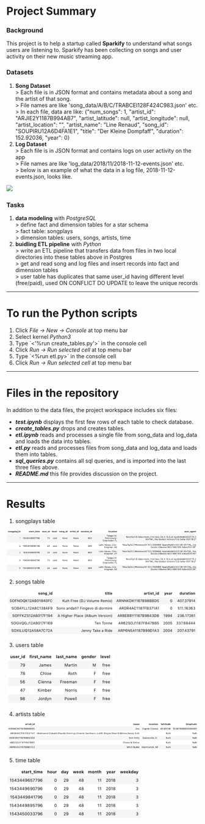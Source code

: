 # Project Summary

### Background
This project is to help a startup called <strong>Sparkify</strong> to understand what songs users are listening to. Sparkify has been collecting on songs and user activity on their new music streaming app. 

### Datasets
<ol>
    <li><strong>Song Dataset</strong></li>
    > Each file is in JSON format and contains metadata about a song and the artist of that song. <br>
    > File names are like 'song_data/A/B/C/TRABCEI128F424C983.json' etc. <br>
    > In each file, data are like: {"num_songs": 1, "artist_id": "ARJIE2Y1187B994AB7", "artist_latitude": null, "artist_longitude": null, "artist_location": "", "artist_name": "Line Renaud", "song_id": "SOUPIRU12A6D4FA1E1", "title": "Der Kleine Dompfaff", "duration": 152.92036, "year": 0}
    <li><strong>Log Dataset</strong></li>
    > Each file is in JSON format and contains logs on user activity on the app <br>
    > File names are like 'log_data/2018/11/2018-11-12-events.json' etc. <br>
    > below is an example of what the data in a log file, 2018-11-12-events.json, looks like.
</ol>

![](https://r766469c826263xjupyterllyjhwqkl.udacity-student-workspaces.com/files/screenshots/log-data.png)
    

### Tasks
<ol>
    <li><strong>data modeling</strong> with <em>PostgreSQL</em></li>
    > define fact and dimension tables for a star schema<br>
    > fact table: songplays<br>
    > dimension tables: users, songs, artists, time
    <li><strong>buidling ETL pipeline</strong> with <em>Python</em></li>
    > write an ETL pipeline that transfers data from files in two local directories into these tables above in Postgres <br>
    > get and read song and log files and insert records into fact and dimension tables<br>
    > user table has duplicates that same user_id having different level (free/paid), used ON CONFLICT DO UPDATE to leave the unique records
</ol>

---
# To run the Python scripts
<ol>
<li>Click <em>File -> New -> Console</em> at top menu bar</li>
<li>Select kernel <em>Python3</em></li>
<li>Type `<'%run create_tables.py'>` in the console cell</li>
<li>Click <em>Run -> Run selected cell</em> at top menu bar</li>
<li>Type `<%run etl.py>` in the console cell</li>
<li>Click <em>Run -> Run selected cell</em> at top menu bar</li>
</ol>

        
---
# Files in the repository
In addition to the data files, the project workspace includes six files:
<ul>
    <li><strong><em>test.ipynb</em></strong> displays the first few rows of each table to check database.</li>
    <li><strong><em>create_tables.py</em></strong> drops and creates tables.</li>
    <li><strong><em>etl.ipynb</em></strong> reads and processes a single file from song_data and log_data and loads the data into tables.</li>
    <li><strong><em>etl.py</em></strong> reads and processes files from song_data and log_data and loads them into tables.</li>
    <li><strong><em>sql_queries.py</em></strong> contains all sql queries, and is imported into the last three files above.</li>
    <li><strong><em>README.md</em></strong> this file provides discussion on the project.</li>
</ul>
        

---
# Results

1. songplays table

![](screenshots/songplays.png)

2. songs table

![](screenshots/songs.png)     

3. users table

![](screenshots/users.png)

4. artists table

![](screenshots/artists.png)

5. time table

![](screenshots/time.png)


